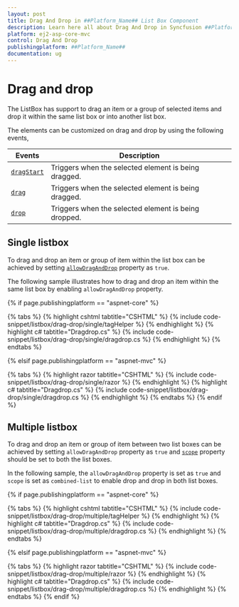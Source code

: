 ```yaml
---
layout: post
title: Drag And Drop in ##Platform_Name## List Box Component
description: Learn here all about Drag And Drop in Syncfusion ##Platform_Name## List Box component and more.
platform: ej2-asp-core-mvc
control: Drag And Drop
publishingplatform: ##Platform_Name##
documentation: ug
---
```



# Drag and drop

The ListBox has support to drag an item or a group of selected items and drop it within the same list box or into another list box.

The elements can be customized on drag and drop by using the following events,

| Events | Description |
|------|------|
| [`dragStart`](https://help.syncfusion.com/cr/cref_files/aspnetcore-js2/Syncfusion.EJ2~Syncfusion.EJ2.DropDowns.ListBox~DragStart.html) | Triggers when the selected element is being dragged. |
| [`drag`](https://help.syncfusion.com/cr/cref_files/aspnetcore-js2/Syncfusion.EJ2~Syncfusion.EJ2.DropDowns.ListBox~Drag.html) | Triggers when the selected element is being dragged. |
| [`drop`](https://help.syncfusion.com/cr/cref_files/aspnetcore-js2/Syncfusion.EJ2~Syncfusion.EJ2.DropDowns.ListBox~Drop.html) | Triggers when the selected element is being dropped. |

## Single listbox

To drag and drop an item or group of item within the list box can be achieved by setting [`allowDragAndDrop`](https://help.syncfusion.com/cr/cref_files/aspnetcore-js2/Syncfusion.EJ2~Syncfusion.EJ2.DropDowns.ListBox~AllowDragAndDrop.html) property as `true`.

The following sample illustrates how to drag and drop an item within the same list box by enabling `allowDragAndDrop` property.

{% if page.publishingplatform == "aspnet-core" %}

{% tabs %}
{% highlight cshtml tabtitle="CSHTML" %}
{% include code-snippet/listbox/drag-drop/single/tagHelper %}
{% endhighlight %}
{% highlight c# tabtitle="Dragdrop.cs" %}
{% include code-snippet/listbox/drag-drop/single/dragdrop.cs %}
{% endhighlight %}
{% endtabs %}

{% elsif page.publishingplatform == "aspnet-mvc" %}

{% tabs %}
{% highlight razor tabtitle="CSHTML" %}
{% include code-snippet/listbox/drag-drop/single/razor %}
{% endhighlight %}
{% highlight c# tabtitle="Dragdrop.cs" %}
{% include code-snippet/listbox/drag-drop/single/dragdrop.cs %}
{% endhighlight %}
{% endtabs %}
{% endif %}



## Multiple listbox

To drag and drop an item or group of item between two list boxes can be achieved by setting `allowDragAndDrop` property as `true` and [`scope`](../api/list-box/#scope) property should be set to both the list boxes.

In the following sample, the `allowDragAndDrop` property is set as `true` and `scope` is set as `combined-list` to enable drop and drop in both list boxes.

{% if page.publishingplatform == "aspnet-core" %}

{% tabs %}
{% highlight cshtml tabtitle="CSHTML" %}
{% include code-snippet/listbox/drag-drop/multiple/tagHelper %}
{% endhighlight %}
{% highlight c# tabtitle="Dragdrop.cs" %}
{% include code-snippet/listbox/drag-drop/multiple/dragdrop.cs %}
{% endhighlight %}
{% endtabs %}

{% elsif page.publishingplatform == "aspnet-mvc" %}

{% tabs %}
{% highlight razor tabtitle="CSHTML" %}
{% include code-snippet/listbox/drag-drop/multiple/razor %}
{% endhighlight %}
{% highlight c# tabtitle="Dragdrop.cs" %}
{% include code-snippet/listbox/drag-drop/multiple/dragdrop.cs %}
{% endhighlight %}
{% endtabs %}
{% endif %}

